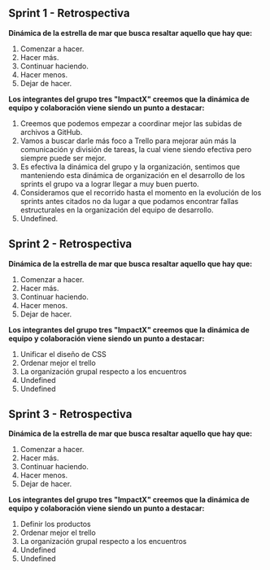 ## Sprint 1 - Retrospectiva

**Dinámica de la estrella de mar que busca resaltar aquello que hay que:**

1. Comenzar a hacer.
2. Hacer más.
3. Continuar haciendo.
4. Hacer menos.
5. Dejar de hacer.

**Los integrantes del grupo tres "ImpactX" creemos que la dinámica de equipo y colaboración viene siendo un punto a destacar:**

1. Creemos que podemos empezar a coordinar mejor las subidas de archivos a GitHub.
2. Vamos a buscar darle más foco a Trello para mejorar aún más la comunicación y división de tareas, la cual viene siendo efectiva pero siempre puede ser mejor.
3. Es efectiva la dinámica del grupo y la organización, sentimos que manteniendo esta dinámica de organización en el desarrollo de los sprints el grupo va a lograr llegar a muy buen puerto.
4. Consideramos que el recorrido hasta el momento en la evolución de los sprints antes citados no da lugar a que podamos encontrar fallas estructurales en la organización del equipo de desarrollo.
5. Undefined.

## Sprint 2 - Retrospectiva

**Dinámica de la estrella de mar que busca resaltar aquello que hay que:**

1. Comenzar a hacer.
2. Hacer más.
3. Continuar haciendo.
4. Hacer menos.
5. Dejar de hacer.

**Los integrantes del grupo tres "ImpactX" creemos que la dinámica de equipo y colaboración viene siendo un punto a destacar:**

1. Unificar el diseño de CSS
2. Ordenar mejor el trello
3. La organización grupal respecto a los encuentros
4. Undefined
5. Undefined

## Sprint 3 - Retrospectiva

**Dinámica de la estrella de mar que busca resaltar aquello que hay que:**

1. Comenzar a hacer.
2. Hacer más.
3. Continuar haciendo.
4. Hacer menos.
5. Dejar de hacer.

**Los integrantes del grupo tres "ImpactX" creemos que la dinámica de equipo y colaboración viene siendo un punto a destacar:**

1. Definir los productos
2. Ordenar mejor el trello
3. La organización grupal respecto a los encuentros
4. Undefined
5. Undefined
